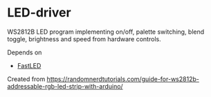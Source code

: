 # LED-driver

WS2812B LED program implementing on/off, palette switching, blend toggle, brightness and speed from hardware controls.

Depends on 
- [FastLED](https://github.com/FastLED/FastLED)

Created from https://randomnerdtutorials.com/guide-for-ws2812b-addressable-rgb-led-strip-with-arduino/

